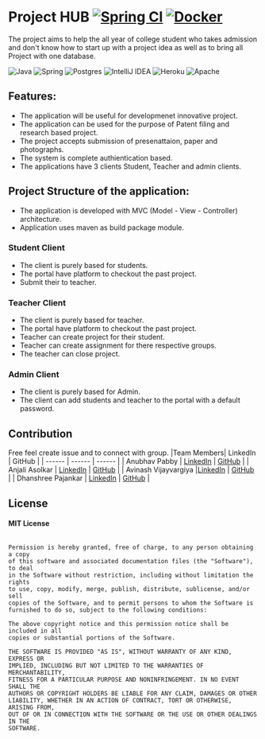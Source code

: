 # Project HUB [![Spring CI](https://github.com/avinash14022002/ProjectHub-Backend/actions/workflows/maven.yml/badge.svg)](https://github.com/avinash14022002/ProjectHub-Backend/actions/workflows/android.yml)  [![Docker](https://img.shields.io/docker/cloud/build/eaudeweb/scratch?label=Docker&style=flat)](https://hub.docker.com/repository/docker/avinash14022002/projecthub)
The project aims to help the all year of college student who takes admission and don't know how to start up with a project idea as well as to bring all Project with one database.

![Java](https://img.shields.io/badge/java-%23ED8B00.svg?style=for-the-badge&logo=java&logoColor=white) 	![Spring](https://img.shields.io/badge/spring-%236DB33F.svg?style=for-the-badge&logo=spring&logoColor=white) ![Postgres](https://img.shields.io/badge/postgres-%23316192.svg?style=for-the-badge&logo=postgresql&logoColor=white) ![IntelliJ IDEA](https://img.shields.io/badge/IntelliJIDEA-000000.svg?style=for-the-badge&logo=intellij-idea&logoColor=white) ![Heroku](https://img.shields.io/badge/heroku-%23430098.svg?style=for-the-badge&logo=heroku&logoColor=white) ![Apache](https://img.shields.io/badge/apache-%23D42029.svg?style=for-the-badge&logo=apache&logoColor=white)

## Features:
- The application will be useful for developmenet innovative project.
- The application can be used for the purpose of Patent filing and research based project.
- The project accepts submission of presenattaion, paper and photographs.
- The system is complete authientication based.
- The applications have 3 clients Student, Teacher and admin clients.

## Project Structure of the application:
- The application is developed with MVC (Model - View - Controller) architecture.
- Application uses maven as build package module.

### Student Client
- The client is purely based for students.
- The portal have platform to checkout the past project.
- Submit their to teacher.

### Teacher Client
- The client is purely based for teacher.
- The portal have platform to checkout the past project.
- Teacher can create project for their student.
- Teacher can create assignment for there respective groups.
- The teacher can close project.

### Admin Client
- The client is purely based for Admin.
- The client can add students and teacher to the portal with a default password.

## Contribution
Free feel create issue and to connect with group.
|Team Members| LinkedIn | GitHub |
| ------ | ------ | ------ |
| Anubhav Pabby | [LinkedIn](https://www.linkedin.com/in/anubhav-pabby-657a36161/) | [GitHub](https://github.com/AnubhavPabby) |
| Anjali Asolkar | [LinkedIn](https://www.linkedin.com/in/anjali-asolkar/) | [GitHub](https://github.com/amethyst-39) |
| Avinash Vijayvargiya |[LinkedIn](https://www.linkedin.com/in/avinash14022002/) | [GitHub](https://github.com/avinash14022002) |
| Dhanshree Pajankar | [LinkedIn](https://www.linkedin.com/in/dhanshree-pajankar-74105b1a0/) | [GitHub](https://github.com/dhanshreep18) |

## License
#### MIT License
```Copyright (c) 2021 Avinash Vijayvargiya

Permission is hereby granted, free of charge, to any person obtaining a copy
of this software and associated documentation files (the "Software"), to deal
in the Software without restriction, including without limitation the rights
to use, copy, modify, merge, publish, distribute, sublicense, and/or sell
copies of the Software, and to permit persons to whom the Software is
furnished to do so, subject to the following conditions:

The above copyright notice and this permission notice shall be included in all
copies or substantial portions of the Software.

THE SOFTWARE IS PROVIDED "AS IS", WITHOUT WARRANTY OF ANY KIND, EXPRESS OR
IMPLIED, INCLUDING BUT NOT LIMITED TO THE WARRANTIES OF MERCHANTABILITY,
FITNESS FOR A PARTICULAR PURPOSE AND NONINFRINGEMENT. IN NO EVENT SHALL THE
AUTHORS OR COPYRIGHT HOLDERS BE LIABLE FOR ANY CLAIM, DAMAGES OR OTHER
LIABILITY, WHETHER IN AN ACTION OF CONTRACT, TORT OR OTHERWISE, ARISING FROM,
OUT OF OR IN CONNECTION WITH THE SOFTWARE OR THE USE OR OTHER DEALINGS IN THE
SOFTWARE.



